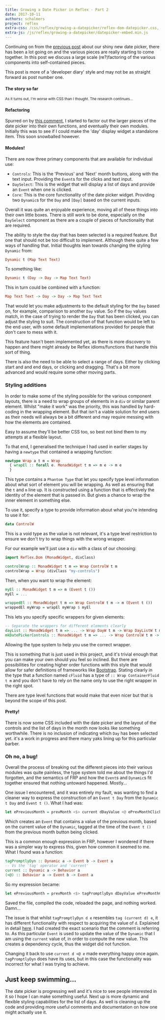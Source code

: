 ```yaml
---
title: Growing a Date Picker in Reflex - Part 2
date: 2017-10-11
authors: schalmers
project: reflex
extra-css: /css/reflex/growing-a-datepicker/reflex-dom-datepicker.css, /css/reflex/growing-a-datepicker/part2.css
extra-js: /js/reflex/growing-a-datepicker/datepicker-embed.min.js
---
```


Continuing on from the [previous post](posts/reflex/widget/growing-a-datepicker-1) about our shiny new date picker, there has been a lot going on and the various pieces are really starting to come together. In this post we discuss a large scale (re?)factoring of the various components into self-contained pieces.

This post is more of a 'developer diary' style and may not be as straight forward as post number one.

#### The story so far

<div id="datepicker-simple"></div>
<small>
As it turns out, I'm worse with CSS than I thought. The research continues...
</small>

#### Refactoring

Spurred on by [this comment](https://www.reddit.com/r/haskell/comments/74mnnk/growing_a_date_picker_in_reflex_part_1/do3g6nx/), I started to factor out the larger pieces of the date picker into their own functions, and eventually their own modules. Initially this was to see if I could make the 'day' display widget a standalone item. This soon snowballed however.

#### Modules!

There are now three primary components that are available for individual use:
- ``Controls``: This is the 'Previous' and 'Next' month buttons, along with the text input. Providing the ``Event``s for the clicks and text input.
- ``DaySelect``: This is the widget that will display a list of days and provide an ``Event`` when one is clicked.
- ``Core``: This is the core functionality of the date picker widget. Providing two ``Dynamic``s for the ``Day`` and ``[Day]`` based on the current inputs.

Overall it was quite an enjoyable experience, moving all of these things into their own little boxes. There is still work to be done, especially on the ``DaySelect`` component as there are a couple of pieces of functionality that are required.

The ability to style the day that has been selected is a required feature. But one that should not be too difficult to implement. Although there quite a few ways of handling that. Initial thoughts lean towards changing the styling ``Dynamic`` from:
```haskell
Dynamic t (Map Text Text)
```
To something like:
```haskell
Dynamic t (Day -> Day -> Map Text Text)
```

This in turn could be combined with a function:
```haskell
Map Text Text -> Day -> Day -> Map Text Text
```
That would let you make adjustments to the default styling for the ``Day`` based on, for example, comparison to another ``Day`` value. So if the ``Day`` values match, in the case of trying to render the ``Day`` that has been clicked, you can adjust the styling to suit. The construction of that function would be left to the end user, with some default implementations provided for people that don't care to mess with it.

This feature hasn't been implemented yet, as there is more discovery to happen and there might already be Reflex idioms/functions that handle this sort of thing.

There is also the need to be able to select a range of days. Either by clicking start and and end days, or clicking and dragging. That's a bit more advanced and would require some other moving parts.

### Styling additions

In order to make some of the styling possible for the various component layouts, there is a need to wrap groups of elements in a ``div`` or similar parent element. Whilst "make it work" was the priority, this was handled by hard-coding in the wrapping element. But that isn't a viable solution for end users as their needs will always be a bit different and may require messing with how the elements are contained.

Easy to assume they'll be better CSS too, so best not bind them to my attempts at a flexible layout.

To that end, I generalised the technique I had used in earlier stages by having a ``newtype`` that contained a wrapping function:
```haskell
newtype Wrap a t m = Wrap
  { wrapEl :: forall e. MonadWidget t m => m e -> m e
  }
```
This type contains a ``Phantom Type`` that let you specify type level information about what sort of element you will be wrapping. As well as ensuring that the ``t`` and ``m`` line up. It is constructed using a function that is effectively the identity of the element that is passed in. But gives a chance to wrap the inner element in something else.

To use it, specify a type to provide information about what you're intending to use it for:
```haskell
data ControlW
```
This is a void type as the value is not relevant, it's a type level restriction to ensure we don't try to wrap things with the wrong wrapper.

For our example we'll just use a ``div`` with a class of our choosing:
```haskell
import Reflex.Dom (MonadWidget, divClass)

controlWrap :: MonadWidget t m => Wrap ControlW t m
controlWrap = Wrap (divClass "my-controls")
```

Then, when you want to wrap the element:
```haskell
myEl :: MonadWidget t m => m (Event t ())
myEl = ...

wrappedEl :: MonadWidget t m => Wrap ControlW t m -> m (Event t ())
wrappedEl myWrap = wrapEl myWrap $ myEl
```

This lets you specify specific wrappers for given elements:
```haskell
-- Separate the wrappers for different elements clearly
dayList :: MonadWidget t m => ... -> Wrap DayW t m -> Wrap DayListW t m -> ...
mkDatePickerControls :: MonadWidget t m => ... -> Wrap ControlW t m -> ...
```
Allowing the type system to help you use the correct wrapper.

This is something that is just used in this project, and it's trivial enough that you can make your own should you feel so inclined. But there are possibilities for creating higher order functions with this style that would allow for safer definitions of frameworks like [Bootstrap](https://getbootstrap.com/). Stating clearly in the type that a function named ``cFluid`` has a type of ``:: Wrap ContainerFluid t m`` and you don't have to rely on the name only to use the right wrapper in the right spot.

There are type level functions that would make that even nicer but that is beyond the scope of this post.

#### Pretty!

There is now some CSS included with the date picker and the layout of the controls and the list of days in the month now looks like something worthwhile. There is no inclusion of indicating which ``Day`` has been selected yet. it's a work in progress and there many yaks lining up for this particular barber.

### Oh no, a bug!

Overall the process of breaking out the different pieces into their various modules was quite painless, the type system told me about the things I'd forgotten, and the semantics of FRP and how the ``Event``s and ``Dynamic``s fit together ensured that nothing untoward happened. Mostly...

One issue I encountered, and it was entirely my fault, was wanting to find a cleaner way to express the construction of an ``Event t Day`` from the ``Dynamic t Day`` and ``Event t ()``. What I had was:
```haskell
let ePreviousMonth = prevMonth <$> current dDayValue <@ ePrevMonthClicked
```
Which creates an ``Event`` that contains a value of the previous month, based on the current value of the ``Dynamic``, tagged at the time of the ``Event t ()`` from the previous month button being clicked.

This is a common enough expression in FRP, however I wondered if there was a simpler way to express this, given how common it seemed to me. What I found was a function:
```haskell
tagPromptlyDyn :: Dynamic a -> Event b -> Event a
-- Vs the 'tag' operator and 'current'
current :: Dynamic a -> Behavior a
(<@) :: Behavior a -> Event b -> Event a
```
So my expression became:
```haskell
let ePreviousMonth = prevMonth <$> tagPromptlyDyn dDayValue ePrevMonthClicked
```
Saved the file, compiled the code, reloaded the page, and nothing worked. Damn...

The issue is that whilst ``tagPromptlyDyn d e`` resembles ``tag (current d) e``, it has different functionality with respect to acquiring the value of ``d``. Explained in detail [here](https://github.com/reflex-frp/reflex/blob/fe21a501f7db4a3dbf5f7727c37bbe33fafee9ac/src/Reflex/Dynamic.hs#L239). I had created the exact scenario that the comment is referring to. As this particular ``Event`` is used to update the value of the ``Dynamic`` that I am using the ``current`` value of, in order to compute the new value. This creates a dependency cycle, thus the widget did not function.

Changing it back to use ``current d <@ e`` made everything happy once again. ``tagPromptlyDyn`` does have its uses, but in this case the functionality was incorrect for what I was trying to achieve.

## Just keep swimming...

The date picker is progressing well and it's nice to see people interested in it so I hope I can make something useful. Next up is more dynamic and flexible styling capabilities for the list of days. As well is cleaning up the code and providing more useful comments and documentation on how one might actually use it.
